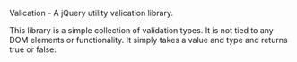 Valication - A jQuery utility valication library.

This library is a simple collection of validation types. It is not tied to any DOM elements or functionality. It simply takes a value and type and returns true or false.
